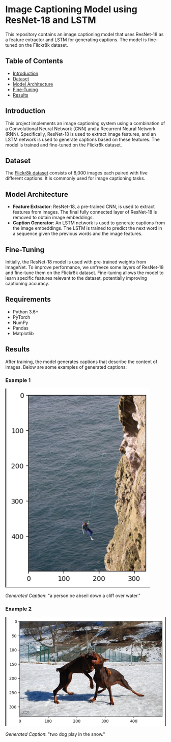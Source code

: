 # Image Captioning Model using ResNet-18 and LSTM

This repository contains an image captioning model that uses ResNet-18 as a feature extractor and LSTM for generating captions. The model is fine-tuned on the Flickr8k dataset.

## Table of Contents

- [Introduction](#introduction)
- [Dataset](#dataset)
- [Model Architecture](#model-architecture)
- [Fine-Tuning](#fine-tuning)
- [Results](#results)

## Introduction

This project implements an image captioning system using a combination of a Convolutional Neural Network (CNN) and a Recurrent Neural Network (RNN). Specifically, ResNet-18 is used to extract image features, and an LSTM network is used to generate captions based on these features. The model is trained and fine-tuned on the Flickr8k dataset.

## Dataset

The [Flickr8k dataset](https://github.com/jbrownlee/Datasets/releases/tag/Flickr8k) consists of 8,000 images each paired with five different captions. It is commonly used for image captioning tasks.

## Model Architecture

- **Feature Extractor**: ResNet-18, a pre-trained CNN, is used to extract features from images. The final fully connected layer of ResNet-18 is removed to obtain image embeddings.
- **Caption Generator**: An LSTM network is used to generate captions from the image embeddings. The LSTM is trained to predict the next word in a sequence given the previous words and the image features.

## Fine-Tuning

Initially, the ResNet-18 model is used with pre-trained weights from ImageNet. To improve performance, we unfreeze some layers of ResNet-18 and fine-tune them on the Flickr8k dataset. Fine-tuning allows the model to learn specific features relevant to the dataset, potentially improving captioning accuracy.

## Requirements

- Python 3.6+
- PyTorch
- NumPy
- Pandas
- Matplotlib

## Results

After training, the model generates captions that describe the content of images. Below are some examples of generated captions:

### Example 1

![Image 1](results/image2.png)

*Generated Caption*: "a person be abseil down a cliff over water."

### Example 2

![Image 2](results/image1.png)

*Generated Caption*: "two dog play in the snow."
